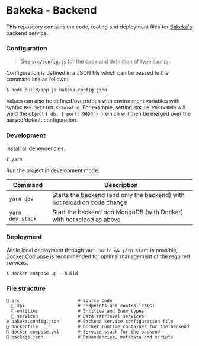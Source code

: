# Bakeka - Backend
This repository contains the code, tooling and deployment files for [Bakeka's](https://github.com/Bakeka) backend service.

### Configuration
> See [`src/config.ts`](src/config.ts) for the code and definition of type `Config`.

Configuration is defined in a JSON file which can be passed to the command line as follows:
```shell
$ node build/app.js bakeka.config.json
```

Values can also be defined/overridden with environment variables with syntax `BKK_SECTION_KEY=value`. For example, setting `BKK_DB_PORT=9090` will yield the object `{ db: { port: 9090 } }` which will then be merged over the parsed/default configuration.

### Development
Install all dependencies:
```shell
$ yarn
```

Run the project in development mode:

| Command          | Description                                                              |
| ---------------- | ------------------------------------------------------------------------ |
| `yarn dev`       | Starts the backend (and only the backend) with hot reload on code change |
| `yarn dev:stack` | Start the backend *and* MongoDB (with Docker) with hot reload as above   |

### Deployment
While local deployment through `yarn build && yarn start` is possible, [Docker Compose](https://github.com/docker/compose) is recommended for optimal management of the required services. 

```shell
$ docker compose up --build
```

### File structure
```shell
📂 src                      # Source code
  📂 api                    # Endpoints and controller(s)
  📂 entities               # Entities and Enum types
  📂 services               # Data retrieval services
⚙️ bakeka.config.json       # Backend service configuration file
📄 Dockerfile               # Docker runtime container for the backend
📄 docker-compose.yml       # Service stack for the backend
📄 package.json             # Dependencies, metadata and scripts
```